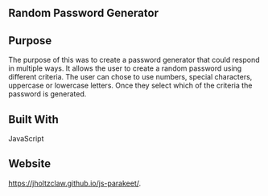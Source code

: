 ## Random Password Generator

## Purpose
The purpose of this was to create a password generator that could respond in multiple ways. It allows the user to create
a random password using different criteria. The user can chose to use numbers, special characters, uppercase or lowercase letters. Once they select which of the criteria the password is generated. 

## Built With
 JavaScript

 ## Website
 https://jholtzclaw.github.io/js-parakeet/.